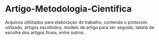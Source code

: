 # Artigo-Metodologia-Cientifica
Arquivos utilizados para elaboração do trabalho, contendo o protocolo utilizado, artigos escolhidos, modelo de artigo para ser seguido, tabela de escolha dos artigos finais, entre outros.
